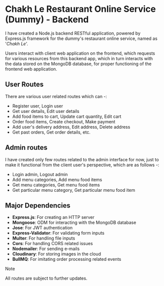# Chakh Le Restaurant Online Service (Dummy) - Backend

I have created a Node.js backend RESTful application, powered by Express.js framework for the dummy's restaurant online service, named as '_Chakh Le_'.

Users interact with client web application on the frontend,
which requests for various resources from this backend app, which in turn interacts with the data stored on the MongoDB database, for proper functioning of the frontend web application.

## User Routes

There are various user related routes which can -:

-   Register user, Login user
-   Get user details, Edit user details
-   Add food items to cart, Update cart quantity, Edit cart
-   Order food items, Create checkout, Make payment
-   Add user's delivery address, Edit address, Delete address
-   Get past orders, Get order details, etc.

## Admin routes

I have created only few routes related to the admin interface for now, just to make it functional from the client user's perspective, which are as follows -:

-   Login admin, Logout admin
-   Add menu categories, Add menu food items
-   Get menu categories, Get menu food items
-   Get particular menu category, Get particular menu food item

## Major Dependencies

-   **Express.js**: For creating an HTTP server
-   **Mongoose**: ODM for interacting with the MongoDB database
-   **Jose**: For JWT authentication
-   **Express-Validator**: For validating form inputs
-   **Multer**: For handling file inputs
-   **Cors**: For handling CORS related issues
-   **Nodemailer**: For sending e-mails
-   **Cloudinary**: For storing images in the cloud
-   **BullMQ**: For imitating order processing related events

> [!NOTE]
> All routes are subject to further updates.
